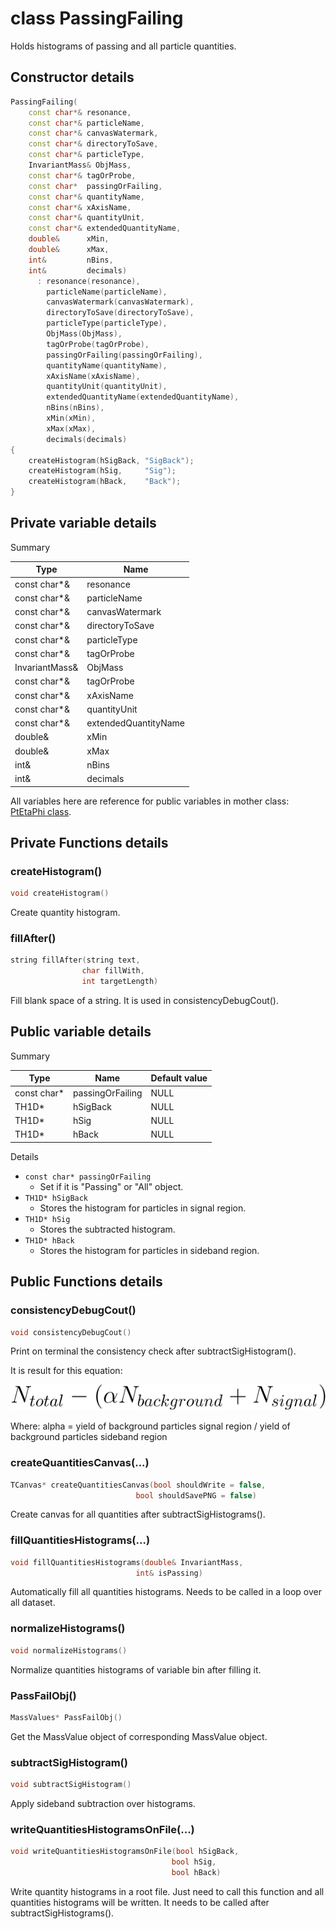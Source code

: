 # class PassingFailing

Holds histograms of passing and all particle quantities.

## Constructor details

```cpp
PassingFailing(
    const char*& resonance,
    const char*& particleName,
    const char*& canvasWatermark,
    const char*& directoryToSave,
    const char*& particleType,
    InvariantMass& ObjMass,
    const char*& tagOrProbe,
    const char*  passingOrFailing,
    const char*& quantityName,
    const char*& xAxisName,
    const char*& quantityUnit,
    const char*& extendedQuantityName,
    double&      xMin,
    double&      xMax,
    int&         nBins,
    int&         decimals)
      : resonance(resonance),
        particleName(particleName),
        canvasWatermark(canvasWatermark),
        directoryToSave(directoryToSave),
        particleType(particleType),
        ObjMass(ObjMass),
        tagOrProbe(tagOrProbe),
        passingOrFailing(passingOrFailing),
        quantityName(quantityName),
        xAxisName(xAxisName),
        quantityUnit(quantityUnit),
        extendedQuantityName(extendedQuantityName),
        nBins(nBins),
        xMin(xMin),
        xMax(xMax),
        decimals(decimals)
{
    createHistogram(hSigBack, "SigBack");
    createHistogram(hSig,     "Sig");
    createHistogram(hBack,    "Back");
}
```

## Private variable details

Summary

| Type           | Name                 |
|----------------|----------------------|
| const char*&   | resonance            |
| const char*&   | particleName         |
| const char*&   | canvasWatermark      |
| const char*&   | directoryToSave      |
| const char*&   | particleType         |
| const char*&   | tagOrProbe           |
| InvariantMass& | ObjMass              |
| const char*&   | tagOrProbe           |
| const char*&   | xAxisName            |
| const char*&   | quantityUnit         |
| const char*&   | extendedQuantityName |
| double&        | xMin                 |
| double&        | xMax                 |
| int&           | nBins                |
| int&           | decimals             |

All variables here are reference for public variables in mother class: [PtEtaPhi class](PtEtaPhi.md).

## Private Functions details

### createHistogram()

```cpp
void createHistogram()
```

Create quantity histogram.

### fillAfter()

```cpp
string fillAfter(string text,
                char fillWith,
                int targetLength)
```

Fill blank space of a string. It is used in consistencyDebugCout().

## Public variable details

Summary

| Type         | Name                 | Default value |
|--------------|----------------------|---------------|
| const char*  | passingOrFailing     | NULL          |
| TH1D*        | hSigBack             | NULL          |
| TH1D*        | hSig                 | NULL          |
| TH1D*        | hBack                | NULL          |

Details

* `const char* passingOrFailing`
    * Set if it is "Passing" or "All" object.
* `TH1D* hSigBack`
    * Stores the histogram for particles in signal region.
* `TH1D* hSig`
    * Stores the subtracted histogram.
* `TH1D* hBack`
    * Stores the histogram for particles in sideband region.

## Public Functions details

### consistencyDebugCout()

```cpp
void consistencyDebugCout()
```

Print on terminal the consistency check after subtractSigHistogram().

It is result for this equation:

![N_{total} - (\alpha N_{background} + N_{signal})](../../../../images/analysis/selection/idefficiencystudy/sidebandreferenceguide/consistencyDebugCout.svg)

Where: alpha = yield of background particles signal region / yield of background particles sideband region

### createQuantitiesCanvas(...)

```cpp
TCanvas* createQuantitiesCanvas(bool shouldWrite = false,
                            bool shouldSavePNG = false)
```

Create canvas for all quantities after subtractSigHistograms().

### fillQuantitiesHistograms(...)

```cpp
void fillQuantitiesHistograms(double& InvariantMass,
                            int& isPassing)
```

Automatically fill all quantities histograms. Needs to be called in a loop over all dataset.

### normalizeHistograms()

```cpp
void normalizeHistograms()
```

Normalize quantities histograms of variable bin after filling it.

### PassFailObj()

```cpp
MassValues* PassFailObj()
```

Get the MassValue object of corresponding MassValue object.

### subtractSigHistogram()

```cpp
void subtractSigHistogram()
```

Apply sideband subtraction over histograms.

### writeQuantitiesHistogramsOnFile(...)

```cpp
void writeQuantitiesHistogramsOnFile(bool hSigBack,
                                    bool hSig,
                                    bool hBack)
```

Write quantity histograms in a root file. Just need to call this function and all quantities histograms will be written. It needs to be called after subtractSigHistograms().
